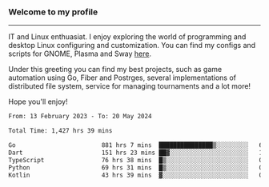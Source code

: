 ### Welcome to my profile

---

IT and Linux enthuasiat. I enjoy exploring the world of programming and desktop Linux configuring and customization. You can find my configs and scripts for GNOME, Plasma and Sway [here](https://github.com/uroborosq/mess-of-linux-configurations).

Under this greeting you can find my best projects, such as game automation using Go, Fiber and Postrges, several implementations of distributed file system, service for managing tournaments and a lot more!

Hope you'll enjoy!

<!-- <div display="block">
 	<img align="left" width="48%" alt="isocalendar" src=".github/metrics/isocalendar_metrics.svg" />
	<img align="center" width="48%" alt="contributions" src=".github/metrics/contributions_metrics.svg" />
	<img align="center" alt="languages" src=".github/metrics/languages_metrics.svg" />
</div> -->

<!-- ![](https://komarev.com/ghpvc/?username=uroborosq&color=success&style=flat-square) -->
<!-- [](https://img.shields.io/github/last-commit/uroborosq/uroborosq?label=Profile%20updated&style=flat-square) -->

<!--START_SECTION:waka-->

```txt
From: 13 February 2023 - To: 20 May 2024

Total Time: 1,427 hrs 39 mins

Go                        881 hrs 7 mins  ███████████████▒░░░░░░░░░   61.09 %
Dart                      151 hrs 23 mins ██▓░░░░░░░░░░░░░░░░░░░░░░   10.50 %
TypeScript                76 hrs 38 mins  █▒░░░░░░░░░░░░░░░░░░░░░░░   05.31 %
Python                    69 hrs 31 mins  █▒░░░░░░░░░░░░░░░░░░░░░░░   04.82 %
Kotlin                    43 hrs 39 mins  ▓░░░░░░░░░░░░░░░░░░░░░░░░   03.03 %
```

<!--END_SECTION:waka-->

